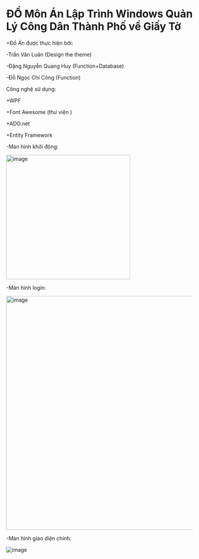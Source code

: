 # ĐỒ Môn Án Lập Trình Windows Quản Lý Công Dân Thành Phố về Giấy Tờ


+Đồ Án được thực hiện bởi:

-Trần Văn Luân (Design the theme)


-Đặng Nguyễn Quang Huy (Function+Database)


-Đỗ Ngọc Chí Công (Function)


Công nghệ sử dụng:

+WPF

+Font Awesome (thư viện )

+ADO.net

+Entity Framework

-Màn hình khởi động:


<img width="335" alt="image" src="https://github.com/ZeusCoderBE/Manage-city-citizens-paperwork/assets/117000361/6a338efb-b6d9-405c-8a61-2f38a17e25dc">







-Màn hình login:



<img width="630" alt="image" src="https://github.com/ZeusCoderBE/Manage-city-citizens-paperwork/assets/117000361/10add3f7-41e4-4756-bb44-cdf2bb1245f6">



-Màn hình giao diện chính:


![image](https://github.com/ZeusCoderBE/Manage-city-citizens-paperwork/assets/117000361/864edec1-14ae-4d3a-8c27-ad1819346661)







